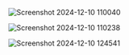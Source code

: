 ![Screenshot 2024-12-10 110040](https://github.com/user-attachments/assets/d03d0ae8-202b-4faa-a67a-5154f258680c)


![Screenshot 2024-12-10 110238](https://github.com/user-attachments/assets/24489c26-b44f-40a8-a9b9-c91371d0b744)


![Screenshot 2024-12-10 124541](https://github.com/user-attachments/assets/03dbf6c2-5156-41dc-a03f-985002493ecf)


